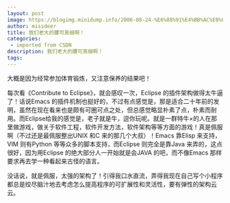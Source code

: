 ```yaml
---
layout: post
image: https://blogimg.minidump.info/2006-08-24-%E6%88%91%E4%BB%AC%E8%80%81%E5%A4%A7%E7%9A%84%E8%85%B0%E5%8F%AF%E7%9C%9F%E7%BB%86%E5%95%8A%EF%BC%81.md
author: missdeer
title: 我们老大的腰可真细啊！
categories: 
 - imported from CSDN
description: 我们老大的腰可真细啊！
tags: 
---
```


大概是因为经常参加体育锻炼，又注意保养的结果吧！

每次看《Contribute to Eclipse》，就会感叹一次，Eclipse 的插件架构做得太牛逼了！话说Emacs 的插件机制也挺好的，不过有点感觉是，那是适合二十年前的发明，虽然在现在看来也是颇有可圈可点之处，但总感觉略显朴素了点，朴素而耐用。而Eclipse给我的感觉是，老子就是牛，逗你玩呢。就是一群特牛×的人在那里做游戏，做关于软件工程，软件开发方法，软件架构等等方面的游戏！真是佩服啊（不过还是最佩服整出UNIX 和C 来的那几个大叔）！Emacs 靠Elisp 来支持，VIM 则有Python 等等众多的脚本支持，而Eclipse 则完全是靠Java 来弄的，这点很好，因为用Eclipse 的绝大部分人一开始就是会JAVA 的吧，而不像Emacs 那样要求再去学一种看起来古怪的语言。

没话说，就是佩服，太强的架构了！引得我口水直流，弄得我现在自己写个小程序都总是绞尽脑汁地去考虑怎么提高程序的可扩展性和灵活性，要有弹性的架构云云。
